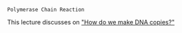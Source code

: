 ```
Polymerase Chain Reaction
```
This lecture discusses on <a href="https://d396qusza40orc.cloudfront.net/genintro/lecture_slides/CorrectPrimer_PCRslides.pdf">"How do we make DNA copies?"</a>

